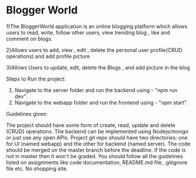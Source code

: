Blogger World
=============

1)The BloggerWorld application is an online blogging platform which allows users to read, write, follow other users, view trending blog , like and comment on blogs.

2)Allows users to add, view , edit , delete the personal user profile(CRUD operations) and add profile picture

3)Allows Users to update, edit, delete the Blogs , and add picture in the blog

Steps to Run the project: 
1) Navigate to the server folder and run the backend using -  "npm run dev".
2) Navigate to the webapp folder and run the frontend using - "npm start".

Guidelines given:

The project should have some form of create, read, update and delete (CRUD) operations.
The backend can be implemented using Nodejs/mongo or just use any open APIs.
Project git repo should have two directories: one for UI (named webapp) and the other for backend (named server).
The code should be merged on the master branch before the deadline. If the code is not in master then it won't be graded.
You should follow all the guidelines listed on assignments like code documentation, README.md file, .gitignore file etc.
No shopping site.
